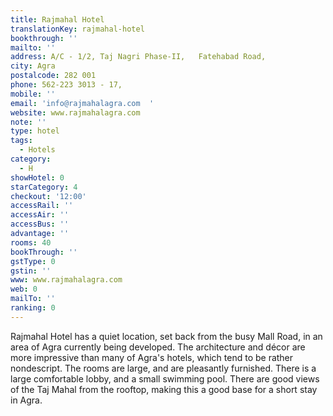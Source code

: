 ```yaml
---
title: Rajmahal Hotel
translationKey: rajmahal-hotel
bookthrough: ''
mailto: ''
address: A/C - 1/2, Taj Nagri Phase-II,   Fatehabad Road,
city: Agra
postalcode: 282 001
phone: 562-223 3013 - 17,
mobile: ''
email: 'info@rajmahalagra.com  '
website: www.rajmahalagra.com
note: ''
type: hotel
tags:
  - Hotels
category:
  - H
showHotel: 0
starCategory: 4
checkout: '12:00'
accessRail: ''
accessAir: ''
accessBus: ''
advantage: ''
rooms: 40
bookThrough: ''
gstType: 0
gstin: ''
www: www.rajmahalagra.com
web: 0
mailTo: ''
ranking: 0
---
```







Rajmahal Hotel has a quiet location, set back from the busy Mall Road, in an area of Agra currently being developed. The architecture and décor are more impressive than many of Agra's hotels, which tend to be rather nondescript. The rooms are large, and are pleasantly furnished. There is a large comfortable lobby, and a small swimming pool. There are good views of the Taj Mahal from the rooftop, making this a good base for a short stay in Agra.